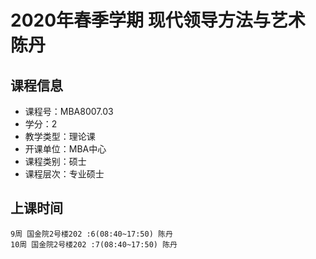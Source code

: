 # 2020年春季学期 现代领导方法与艺术 陈丹






## 课程信息

- 课程号：MBA8007.03
- 学分：2
- 教学类型：理论课
- 开课单位：MBA中心
- 课程类别：硕士
- 课程层次：专业硕士

## 上课时间

```
9周 国金院2号楼202 :6(08:40~17:50) 陈丹
10周 国金院2号楼202 :7(08:40~17:50) 陈丹
```

